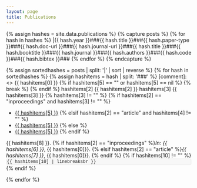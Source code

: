 ```yaml
---
layout: page
title: Publications
---
```


{% assign hashes = site.data.publications %}
{% capture posts %}
  {% for hash in hashes %}
    |{{ hash.year }}###{{ hash.title }}###{{ hash.paper-type }}###{{ hash.doc-url }}###{{ hash.journal-url }}###{{ hash.title }}###{{ hash.booktitle }}###{{ hash.journal }}###{{ hash.authors }}###{{ hash.code }}###{{ hash.bibtex }}###
  {% endfor %}
{% endcapture %}

{% assign sortedhashes = posts | split: '|' | sort | reverse %}
{% for hash in sortedhashes %}
  {% assign hashitems = hash | split: '###' %}
  [comment]: <> {{ hashitems[0] }}
  {% if hashitems[5] == "" or hashitems[5] == nil %}
    {% break %}
  {% endif %}
    hashitems[2] {{ hashitems[2] }}
    hashitems[3] {{ hashitems[3] }} {% hashitems[3] != "" %} 
  {% if hashitems[2] == "inproceedings" and hashitems[3] != "" %}
  * <a href="{{ hashitems[3] }}">{{ hashitems[5] }}</a>
  {% elsif hashitems[2] == "article" and hashitems[4] != "" %}
  * <a href="{{ hashitems[3] }}">{{ hashitems[5] }}</a>
  {% else %}
  * <a href="{{ hashitems[8] }}">{{ hashitems[5] }}</a>
  {% endif %}<br/>
  
  {{ hashitems[8] }}.
  {% if hashitems[2] == "inproceedings" %}*In: {{ hashitems[6] }}*, {{ hashitems[0]}}.
  {% elsif hashitems[2] == "article" %}*{{ hashitems[7] }}*, {{ hashitems[0]}}.
  {% endif %}
  {% if hashitems[10] != "" %}
 <code style="
     background: #f7f7f7;
     border-radius: 0.35em;
     border: solid 2px #efefef;
     font-family: 'Courier New', monospace; 
     display: block;
     overflow: scroll;
     white-space: nowrap;
 ">{{ hashitems[10] | linebreaksbr }}</code>
  {% endif %}

{% endfor %}


